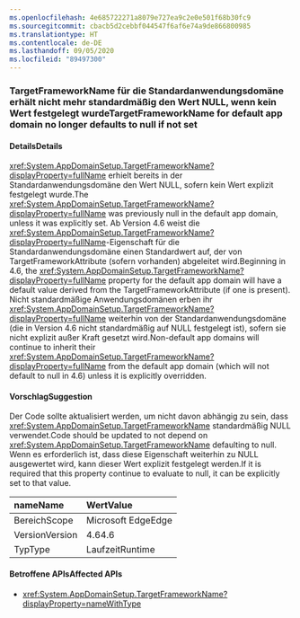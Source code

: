 ```yaml
---
ms.openlocfilehash: 4e685722271a8079e727ea9c2e0e501f68b30fc9
ms.sourcegitcommit: cbacb5d2cebbf044547f6af6e74a9de866800985
ms.translationtype: HT
ms.contentlocale: de-DE
ms.lasthandoff: 09/05/2020
ms.locfileid: "89497300"
---
```

### <a name="targetframeworkname-for-default-app-domain-no-longer-defaults-to-null-if-not-set"></a><span data-ttu-id="227b8-101">TargetFrameworkName für die Standardanwendungsdomäne erhält nicht mehr standardmäßig den Wert NULL, wenn kein Wert festgelegt wurde</span><span class="sxs-lookup"><span data-stu-id="227b8-101">TargetFrameworkName for default app domain no longer defaults to null if not set</span></span>

#### <a name="details"></a><span data-ttu-id="227b8-102">Details</span><span class="sxs-lookup"><span data-stu-id="227b8-102">Details</span></span>

<span data-ttu-id="227b8-103"><xref:System.AppDomainSetup.TargetFrameworkName?displayProperty=fullName> erhielt bereits in der Standardanwendungsdomäne den Wert NULL, sofern kein Wert explizit festgelegt wurde.</span><span class="sxs-lookup"><span data-stu-id="227b8-103">The <xref:System.AppDomainSetup.TargetFrameworkName?displayProperty=fullName> was previously null in the default app domain, unless it was explicitly set.</span></span> <span data-ttu-id="227b8-104">Ab Version 4.6 weist die <xref:System.AppDomainSetup.TargetFrameworkName?displayProperty=fullName>-Eigenschaft für die Standardanwendungsdomäne einen Standardwert auf, der von TargetFrameworkAttribute (sofern vorhanden) abgeleitet wird.</span><span class="sxs-lookup"><span data-stu-id="227b8-104">Beginning in 4.6, the <xref:System.AppDomainSetup.TargetFrameworkName?displayProperty=fullName> property for the default app domain will have a default value derived from the TargetFrameworkAttribute (if one is present).</span></span> <span data-ttu-id="227b8-105">Nicht standardmäßige Anwendungsdomänen erben ihr <xref:System.AppDomainSetup.TargetFrameworkName?displayProperty=fullName> weiterhin von der Standardanwendungsdomäne (die in Version 4.6 nicht standardmäßig auf NULL festgelegt ist), sofern sie nicht explizit außer Kraft gesetzt wird.</span><span class="sxs-lookup"><span data-stu-id="227b8-105">Non-default app domains will continue to inherit their <xref:System.AppDomainSetup.TargetFrameworkName?displayProperty=fullName> from the default app domain (which will not default to null in 4.6) unless it is explicitly overridden.</span></span>

#### <a name="suggestion"></a><span data-ttu-id="227b8-106">Vorschlag</span><span class="sxs-lookup"><span data-stu-id="227b8-106">Suggestion</span></span>

<span data-ttu-id="227b8-107">Der Code sollte aktualisiert werden, um nicht davon abhängig zu sein, dass <xref:System.AppDomainSetup.TargetFrameworkName> standardmäßig NULL verwendet.</span><span class="sxs-lookup"><span data-stu-id="227b8-107">Code should be updated to not depend on <xref:System.AppDomainSetup.TargetFrameworkName> defaulting to null.</span></span> <span data-ttu-id="227b8-108">Wenn es erforderlich ist, dass diese Eigenschaft weiterhin zu NULL ausgewertet wird, kann dieser Wert explizit festgelegt werden.</span><span class="sxs-lookup"><span data-stu-id="227b8-108">If it is required that this property continue to evaluate to null, it can be explicitly set to that value.</span></span>

| <span data-ttu-id="227b8-109">name</span><span class="sxs-lookup"><span data-stu-id="227b8-109">Name</span></span>    | <span data-ttu-id="227b8-110">Wert</span><span class="sxs-lookup"><span data-stu-id="227b8-110">Value</span></span>       |
|:--------|:------------|
| <span data-ttu-id="227b8-111">Bereich</span><span class="sxs-lookup"><span data-stu-id="227b8-111">Scope</span></span>   |<span data-ttu-id="227b8-112">Microsoft Edge</span><span class="sxs-lookup"><span data-stu-id="227b8-112">Edge</span></span>|
|<span data-ttu-id="227b8-113">Version</span><span class="sxs-lookup"><span data-stu-id="227b8-113">Version</span></span>|<span data-ttu-id="227b8-114">4.6</span><span class="sxs-lookup"><span data-stu-id="227b8-114">4.6</span></span>|
|<span data-ttu-id="227b8-115">Typ</span><span class="sxs-lookup"><span data-stu-id="227b8-115">Type</span></span>|<span data-ttu-id="227b8-116">Laufzeit</span><span class="sxs-lookup"><span data-stu-id="227b8-116">Runtime</span></span>|

#### <a name="affected-apis"></a><span data-ttu-id="227b8-117">Betroffene APIs</span><span class="sxs-lookup"><span data-stu-id="227b8-117">Affected APIs</span></span>

- <xref:System.AppDomainSetup.TargetFrameworkName?displayProperty=nameWithType>

<!--

#### Affected APIs

- `P:System.AppDomainSetup.TargetFrameworkName`

-->
